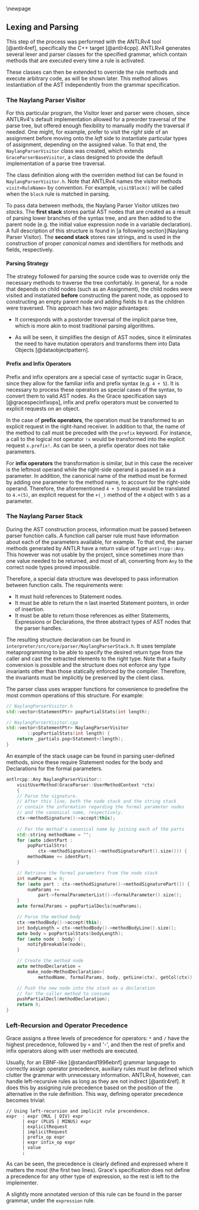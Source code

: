 \newpage

Lexing and Parsing
------

This step of the process was performed with the ANTLRv4 tool [@antlr4ref],
specifically the C++ target [@antlr4cpp]. ANTLRv4 generates several lexer and
parser classes for the specified grammar, which contain methods that are executed
every time a rule is activated.

These classes can then be extended to override the rule methods and execute
arbitrary code, as will be shown later. This method allows instantiation of the
AST independently from the grammar specification.

### The Naylang Parser Visitor

For this particular program, the Visitor lexer and parser were chosen, since
ANTLRv4's default implementation allowed for a preorder traversal of the parse
tree, but offered enough flexibility to manually modify the traversal if needed.
One might, for example, prefer to visit the _right_ side of an assignment before
moving onto the _left_ side to instantiate particular types of assignment,
depending on the assigned value. To that end, the `NaylangParserVisitor`
class was created, which extends `GraceParserBaseVisitor`, a class designed to
provide the default implementation of a parse tree traversal.

The class definition along with the overriden method list can be found in
`NaylangParserVisitor.h`.
Note that ANTLRv4 names the visitor methods `visit<RuleName>` by convention.
For example, `visitBlock()` will be called when the `block` rule is matched in
parsing.

To pass data between methods, the Naylang Parser Visitor utilizes _two stacks_. The **first stack** stores partial AST nodes that are created as a result of parsing lower branches of the syntax tree, and are then added to the parent node (e.g. the initial value expression node in a variable declaration). A full description of this structure is found in [a following section](Naylang Parser Visitor). The **second stack** stores raw strings, and is used in the construction of proper _canonical names_ and identifiers for methods and fields, respectively.

#### Parsing Strategy

The strategy followed for parsing the source code was to override only the necessary methods to traverse the tree confortably. In general, for a node that depends on child nodes (such as an Assignment), the child nodes were visited and instatiated **before** constructing the parent node, as opposed to constructing an empty parent node and adding fields to it as the children were traversed. This approach has two major advantages:

- It corresponds with a postorder traversal of the implicit parse tree, which is more akin to most traditional parsing algorithms.

- As will be seen, it simplifies the design of AST nodes, since it eliminates the need to have mutation operators and transforms them into Data Objects [@dataobjectpattern]. 

#### Prefix and Infix Operators

Prefix and infix operators are a special case of syntactic sugar in Grace, since they allow for the familiar infix and prefix syntax (e.g. `4 + 5`). It is necessary to process these operators as special cases of the syntax, to convert them to valid AST nodes. As the Grace specification says [@gracespecinfixops], infix and prefix operators must be converted to explicit requests on an object.

In the case of **prefix operators**, the operation must be transformed to an explicit request in the right-hand receiver. In addition to that, the name of the method to call must be preceded with the `prefix` keyword. For instance, a call to the logical not operator `!x` would be transformed into the explicit request `x.prefix!`. As can be seen, a prefix operator does not take parameters.

For **infix operators** the transformation is similar, but in this case the receiver is the leftmost operand while the right-side operand is passed in as a parameter. In addition, the canonical name of the method must be formed by adding one parameter to the method name, to account for the right-side operand. Therefore, the aforementioned `4 + 5` request would be translated to `4.+(5)`, an explicit request for the `+(_)` method of the `4` object with `5` as a parameter.

### The Naylang Parser Stack

During the AST construction process, information must be passed between parser
function calls. A function call parser rule must have information about each of
the parameters available, for example. To that end, the parser methods generated
by ANTLR have a return value of type `antlrcpp::Any`. This however was not usable
by the project, since sometimes more than one value needed to be returned, and
most of all, converting from `Any` to the correct node types proved impossible.

Therefore, a special data structure was developed to pass information between
function calls. The requirements were:

- It must hold references to Statement nodes.
- It must be able to return the n last inserted Statement pointers,
in order of insertion.
- It must be able to return those references as either Statements, Expressions
or Declarations, the three abstract types of AST nodes that the parser handles.

The resulting structure declaration can be found in
`interpreter/src/core/parser/NaylangParserStack.h`. It uses template
metaprogramming to be able to specify the desired return type from the caller
and cast the extracted elements to the right type. Note that a faulty conversion
is possible and the structure does not enforce any type invariants other than
those statically enforced by the compiler. Therefore, the invariants must be
implicitly be preserved by the client class.

The parser class uses wrapper functions for convenience to predefine the most
common operations of this structure. For example:

```c++
// NaylangParserVisitor.h
std::vector<StatementPtr> popPartialStats(int length);

// NaylangParserVisitor.cpp
std::vector<StatementPtr> NaylangParserVisitor
        ::popPartialStats(int length) {
    return _partials.pop<Statement>(length);
}
```

An example of the stack usage can be found in parsing user-defined methods, since these require Statement nodes for the body and Declarations for the formal parameters. 

```c++
antlrcpp::Any NaylangParserVisitor::
	visitUserMethod(GraceParser::UserMethodContext *ctx) 
	{
	// Parse the signature.
	// After this line, both the node stack and the string stack
	// contain the information regarding the formal parameter nodes
	// and the canonical name, respectively.
    ctx->methodSignature()->accept(this);
	
	// For the method's canonical name by joining each of the parts
    std::string methodName = "";
    for (auto identPart : 
    	popPartialStrs(
    		ctx->methodSignature()->methodSignaturePart().size())) {
        methodName += identPart;
    }

    // Retrieve the formal parameters from the node stack
    int numParams = 0;
    for (auto part : ctx->methodSignature()->methodSignaturePart()) {
        numParams += 
        	part->formalParameterList()->formalParameter().size();
    }
    auto formalParams = popPartialDecls(numParams);

	// Parse the method body    
    ctx->methodBody()->accept(this);
    int bodyLength = ctx->methodBody()->methodBodyLine().size();
    auto body = popPartialStats(bodyLength);
    for (auto node : body) {
        notifyBreakable(node);
    }

    // Create the method node
    auto methodDeclaration = 
    	make_node<MethodDeclaration>(
    		methodName, formalParams, body, getLine(ctx), getCol(ctx));

    // Push the new node into the stack as a declaration 
    // for the caller method to consume
    pushPartialDecl(methodDeclaration);
    return 0;
}
```

### Left-Recursion and Operator Precedence

Grace assigns a three levels of precedence for operators: `*` and `/` have the
highest precedence, followed by `+` and '-', and then the rest of prefix and infix
operators along with user methods are executed.

Usually, for an EBNF-like [@standard1996ebnf] grammar language to correctly assign operator
precedence, auxiliary rules must be defined which clutter the grammar with
unnecessary information.
ANTLRv4, however, can handle left-recursive rules as long as they are not indirect [@antlr4ref].
It does this by assigning rule precedence based on the position of the alternative in the rule definition. This way, defining operator precedence becomes trivial:

```antlr
// Using left-recursion and implicit rule precendence.
expr  : expr (MUL | DIV) expr
      | expr (PLUS | MINUS) expr
      | explicitRequest
      | implicitRequest
      | prefix_op expr
      | expr infix_op expr
      | value
      ;
```

As can be seen, the precedence is clearly defined and expressed where it matters
the most (the first two lines). Grace's specification does not define a precedence
for any other type of expression, so the rest is left to the implementer.

A slightly more annotated version of this rule can be found in the parser grammar,
under the `expression` rule.
